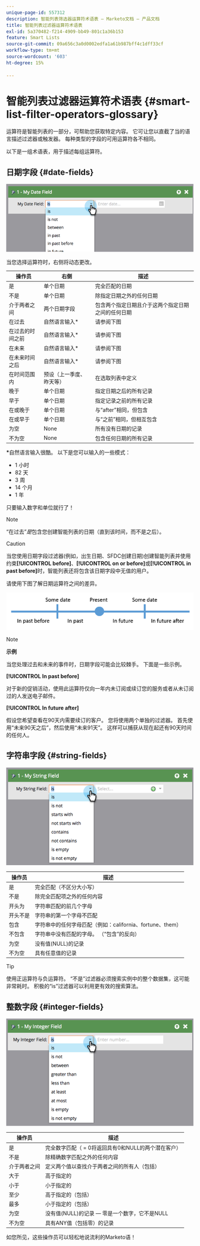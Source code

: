 ```yaml
---
unique-page-id: 557312
description: 智能列表筛选器运算符术语表 — Marketo文档 — 产品文档
title: 智能列表过滤器运算符术语表
exl-id: 5a370482-f214-4909-bb49-801c1a36b153
feature: Smart Lists
source-git-commit: 09a656c3a0d0002edfa1a61b987bff4c1dff33cf
workflow-type: tm+mt
source-wordcount: '603'
ht-degree: 15%

---
```


# 智能列表过滤器运算符术语表 {#smart-list-filter-operators-glossary}

运算符是智能列表的一部分，可帮助您获取特定内容。 它可让您以直截了当的语言描述过滤器或触发器。 每种类型的字段的可用运算符各不相同。

以下是一组术语表，用于描述每组运算符。

## 日期字段 {#date-fields}

![](assets/smart-list-filter-operators-glossary-1.png)

当您选择运算符时，右侧将动态更改。

<table><thead>
  <tr>
    <th>操作员</th>
    <th>右侧</th>
    <th>描述</th>
  </tr></thead>
<tbody>
  <tr>
    <td>是</td>
    <td>单个日期</td>
    <td>完全匹配的日期</td>
  </tr>
  <tr>
    <td>不是</td>
    <td>单个日期</td>
    <td>除指定日期之外的任何日期</td>
  </tr>
  <tr>
    <td>介于两者之间</td>
    <td>两个日期字段</td>
    <td>包含两个指定日期且介于这两个指定日期之间的任何日期</td>
  </tr>
  <tr>
    <td>在过去</td>
    <td>自然语言输入*</td>
    <td>请参阅下图</td>
  </tr>
  <tr>
    <td>在过去的时间之前</td>
    <td>自然语言输入*</td>
    <td>请参阅下图</td>
  </tr>
  <tr>
    <td>在未来</td>
    <td>自然语言输入*</td>
    <td>请参阅下图</td>
  </tr>
  <tr>
    <td>在未来时间之后</td>
    <td>自然语言输入*</td>
    <td>请参阅下图</td>
  </tr>
  <tr>
    <td>在时间范围内</td>
    <td>预设（上一季度、昨天等）</td>
    <td>在选取列表中定义</td>
  </tr>
  <tr>
    <td>晚于</td>
    <td>单个日期</td>
    <td>指定日期之后的所有记录</td>
  </tr>
  <tr>
    <td>早于</td>
    <td>单个日期</td>
    <td>指定记录之前的所有记录</td>
  </tr>
  <tr>
    <td>在或晚于</td>
    <td>单个日期</td>
    <td>与“after”相同，但包含</td>
  </tr>
  <tr>
    <td>在或早于</td>
    <td>单个日期</td>
    <td>与“之前”相同，但相互包含</td>
  </tr>
  <tr>
    <td>为空</td>
    <td>None</td>
    <td>所有没有日期的记录</td>
  </tr>
  <tr>
    <td>不为空</td>
    <td>None</td>
    <td>包含任何日期的所有记录</td>
  </tr>
</tbody></table>

**&#42;**&#x200B;自然语言输入很酷。 以下是您可以输入的一些模式：

* 1 小时
* 82 天
* 3 周
* 14 个月
* 1 年

只要输入数字和单位就行了！

>[!NOTE]
>
>“在过去”_是_&#x200B;包含您创建智能列表的日期（直到该时间，而不是之后）。

>[!CAUTION]
>
>当您使用日期字段过滤器(例如，出生日期、SFDC创建日期)创建智能列表并使用约束&#x200B;**[!UICONTROL before]**、**[!UICONTROL on or before]**&#x200B;或&#x200B;**[!UICONTROL in past before]**&#x200B;时，智能列表还将包含该日期字段中无值的用户。

请使用下图了解日期运算符之间的差异。

![](assets/smart-list-filter-operators-glossary-2.png)

>[!NOTE]
>
>**示例**
>
>当您处理过去和未来的事件时，日期字段可能会比较棘手。 下面是一些示例。
>
>**[!UICONTROL In past before]**
>
>对于新的促销活动，使用此运算符仅向一年内未订阅或续订您的服务或者从未订阅过的人发送电子邮件。
>
>**[!UICONTROL In future after]**
>
>假设您希望查看在90天内需要续订的客户。 您将使用两个单独的过滤器。 首先使用“未来90天之后”，然后使用“未来91天”。 这样可以捕获从现在起还有90天时间的任何人。

## 字符串字段 {#string-fields}

![](assets/smart-list-filter-operators-glossary-3.png)

<table><thead>
  <tr>
    <th>操作员</th>
    <th>描述</th>
  </tr></thead>
<tbody>
  <tr>
    <td>是</td>
    <td>完全匹配（不区分大小写）</td>
  </tr>
  <tr>
    <td>不是</td>
    <td>除完全匹配项之外的任何内容</td>
  </tr>
  <tr>
    <td>开头为</td>
    <td>字符串匹配的前几个字母</td>
  </tr>
  <tr>
    <td>开头不是</td>
    <td>字符串的第一个字母不匹配</td>
  </tr>
  <tr>
    <td>包含</td>
    <td>字符串中的任何字母匹配（例如：california、fortune、them）</td>
  </tr>
  <tr>
    <td>不包含</td>
    <td>字符串中没有匹配的字母。 （“包含”的反向）</td>
  </tr>
  <tr>
    <td>为空</td>
    <td>没有值(NULL)的记录</td>
  </tr>
  <tr>
    <td>不为空</td>
    <td>具有任意值的记录</td>
  </tr>
</tbody>
</table>

>[!TIP]
>
>使用正运算符与负运算符。 “不是”过滤器必须搜索实例中的整个数据集，这可能非常耗时。 积极的“is”过滤器可以利用更有效的搜索算法。

## 整数字段 {#integer-fields}

![](assets/smart-list-filter-operators-glossary-4.png)

<table><thead>
  <tr>
    <th>操作员</th>
    <th>描述</th>
  </tr></thead>
<tbody>
  <tr>
    <td>是</td>
    <td>完全数字匹配（ = 0将返回具有0和NULL的两个潜在客户）</td>
  </tr>
  <tr>
    <td>不是</td>
    <td>除精确数字匹配之外的任何内容</td>
  </tr>
  <tr>
    <td>介于两者之间</td>
    <td>定义两个值以查找介于两者之间的所有人（包括）</td>
  </tr>
  <tr>
    <td>大于</td>
    <td>高于指定的</td>
  </tr>
  <tr>
    <td>小于</td>
    <td>小于指定的</td>
  </tr>
  <tr>
    <td>至少</td>
    <td>高于指定的（包括）</td>
  </tr>
  <tr>
    <td>最多</td>
    <td>小于指定的（包括）</td>
  </tr>
  <tr>
    <td>为空</td>
    <td>没有值(NULL)的记录 — 零是一个数字，它不是NULL</td>
  </tr>
  <tr>
    <td>不为空</td>
    <td>具有ANY值（包括零）的记录</td>
  </tr>
</tbody>
</table>

如您所见，这些操作员可以轻松地说流利的Marketo语！
